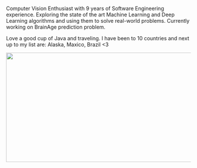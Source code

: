 Computer Vision Enthusiast with 9 years of Software Engineering experience. Exploring the state of the art Machine Learning and Deep Learning algorithms and using them to solve real-world problems. Currently working on BrainAge prediction problem. 

Love a good cup of Java and traveling. I have been to 10 countries and next up to my list are: Alaska, Maxico, Brazil <3

<img width="1000" height="300" src="https://user-images.githubusercontent.com/31473347/164362283-b1b9793e-4577-4816-a8df-f42f54568b26.png">
